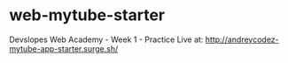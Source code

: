 # web-mytube-starter
Devslopes Web Academy - Week 1 - Practice
Live at: http://andreycodez-mytube-app-starter.surge.sh/